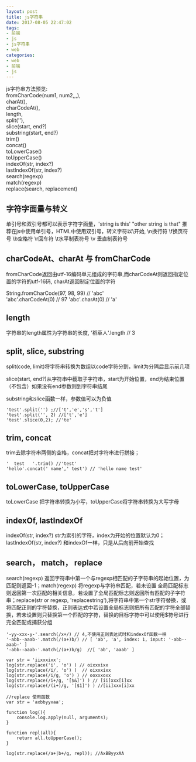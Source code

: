 ```yaml
---
layout: post
title: js字符串
date: 2017-08-05 22:47:02
tags:
- 前端
- js
- js字符串
- web
categories:
- web
- 前端
- js
---
```

js字符串方法预览:  
fromCharCode(num1, num2,,,),    
charAt(),    
charCodeAt(),   
length,     
split(''),  
slice(start, end?)      
substring(start, end?)  
trim()  
concat()    
toLowerCase()   
toUpperCase()   
indexOf(str, index?)    
lastIndexOf(str, index?)    
search(regexp)      
match(regexp)   
replace(search, replacement)    

<!--more  -->

## 字符字面量与转义
单引号和双引号都可以表示字符字面量，'string is this' "other string is that" 推荐在js中使用单引号，HTML中使用双引号，转义字符以\开始, \n换行符  \f换页符号  \b空格符  \r回车符  \t水平制表符号   \v 垂直制表符号

## charCodeAt、charAt 与 fromCharCode 
fromCharCode返回由utf-16编码单元组成的字符串,而charCodeAt则返回指定位置的字符的utf-16码, charAt返回制定位置的字符

String.fromCharCode(97, 98, 99) // 'abc'        
'abc'.charCodeAt(0) // 97
'abc'.charAt(0) // 'a'

## length
字符串的length属性为字符串的长度, '稻草人'.length // 3

## split, slice, substring
split(code, limit)将字符串转换为数组以code字符分割，limit为分隔后显示前几项

slice(start, end?)从字符串中截取子字符串，start为开始位置，end为结束位置（不包含）如果没有end参数则到字符串结尾

substring和slice函数一样，参数值可以为负值
```
'test'.split('') ;//['t','e','s','t']
'test'.split('', 2) //['t','e']
'test'.slice(0,2); //'te'
```
## trim, concat
trim去除字符串两侧的空格，concat把对字符串进行拼接；
```
'  test   '.trim() //'test'
'hello'.concat(' name',' test') // 'hello name test'
```
## toLowerCase, toUpperCase
toLowerCase 把字符串转换为小写，toUpperCase将字符串转换为大写字母

## indexOf, lastIndexOf
indexOf(str, index?) str为索引的字符，index为开始的位置默认为0；
lastIndexOf(str, index?) 和indexOf一样，只是从后向前开始查找

## search， match， replace
search(regexp) 返回字符串中第一个与regexp相匹配的子字符串的起始位置，为匹配则返回-1；match(regexp) 将regexp与字符串匹配，若未设置 全局匹配标志则返回第一次匹配的相关信息，若设置了全局匹配标志则返回所有匹配的子字符串；replace(str or regexp, 'replacestring'),将字符串中第一个str字符替换，或将匹配正则的字符替换，正则表达式中若设置全局标志则把所有匹配的字符全部替换，若未设置则只替换第一个匹配的字符，替换的目标字符中可以使用$符号进行完全匹配或捕获分组

```
'-yy-xxx-y-'.search(/x+/) // 4,不使用正则表达式时和indexOf函数一样
'-abb--aaab-'.match(/(a+)b/) // [ 'ab', 'a', index: 1, input: '-abb--aaab-' ]
'-abb--aaab-'.match(/(a+)b/g)  //[ 'ab', 'aaab' ]

var str = 'iixxxixx';
log(str.replace('i', 'o') ) // oixxxixx
log(str.replace(/i/, 'o') )  // oixxxixx
log(str.replace(/i/g, 'o') ) // ooxxxoxx
log(str.replace(/i+/g, '[$&]') ) // [ii]xxx[i]xx
log(str.replace(/(i+)/g, '[$1]') ) //[ii]xxx[i]xx

//replace 使用函数
var str = 'axbbyyxaa';

function log(){
    console.log.apply(null, arguments);
}

function repl(all){
    return all.toUpperCase();
}

log(str.replace(/a+|b+/g, repl)); //AxBByyxAA
```